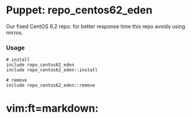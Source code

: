 # Puppet: repo_centos62_eden

Our fixed CentOS 6.2 repo: for better response time this repo
avoids using mirros.

### Usage

    # install
    include repo_centos62_eden
    include repo_centos62_eden::install

    # remove
    include repo_centos62_eden::remove


# vim:ft=markdown:

